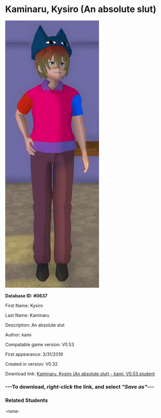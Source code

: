# Kaminaru, Kysiro (An absolute slut)

<img src="../../Files/Images/Kaminaru, Kysiro (An absolute slut).png" title="Kaminaru, Kysiro (An absolute slut) - kami, V0.53">

**Database ID: #0637**

First Name: Kysiro

Last Name: Kaminaru

Description: An absolute slut

Author: kami

Compatable game version: V0.53

First appearance: 3/31/2019

Created in version: V0.32

Download link: <a href="https://raw.githubusercontent.com/Arbiter1223/Daigaku-Gurashi-Custom-Students/master/Files/Student%20Files/Kaminaru%2C%20Kysiro%20(An%20absolute%20slut)%20-%20kami%2C%20V0.53.student">Kaminaru, Kysiro (An absolute slut) - kami, V0.53.student</a>

### ---**To download, _right-click_ the link, and select _"Save as"_**---

### Related Students

-none-
